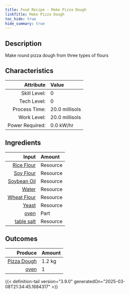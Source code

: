 ```yaml
---
title: Food Recipe - Make Pizza Dough
linkTitle: Make Pizza Dough
toc_hide: true
hide_summary: true
---
```

<!-- This is generated by the MarsSim HelpGenertor, do not edit. -->

## Description
 Make round pizza dough from three types of flours 

## Characteristics

| Attribute      | Value |
|--------:|:------|
|Skill Level:|0|
|Tech Level:|0|
|Process Time:|20.0 millisols|
|Work Level:|20.0 millisols|
|Power Required:|0.0 kW/hr|

## Ingredients

| Input      | Amount |
|--------:|:------|
|[Rice Flour](/docs/definitions/resource/rice-flour)|Resource|0.4 kg|
|[Soy Flour](/docs/definitions/resource/soy-flour)|Resource|0.2 kg|
|[Soybean Oil](/docs/definitions/resource/soybean-oil)|Resource|0.01 kg|
|[Water](/docs/definitions/resource/water)|Resource|0.33 kg|
|[Wheat Flour](/docs/definitions/resource/wheat-flour)|Resource|0.4 kg|
|[Yeast](/docs/definitions/resource/yeast)|Resource|0.01 kg|
|[oven](/docs/definitions/part/oven)|Part|1|
|[table salt](/docs/definitions/resource/table-salt)|Resource|0.01 kg|

## Outcomes


| Produce      | Amount |
|--------:|:------|
|[Pizza Dough](/docs/definitions/resource/pizza-dough)|1.2 kg|
|[oven](/docs/definitions/part/oven)|1|



{{< definition-tail version="3.9.0" generatedOn="2025-03-08T21:34:45.1684317" >}}



